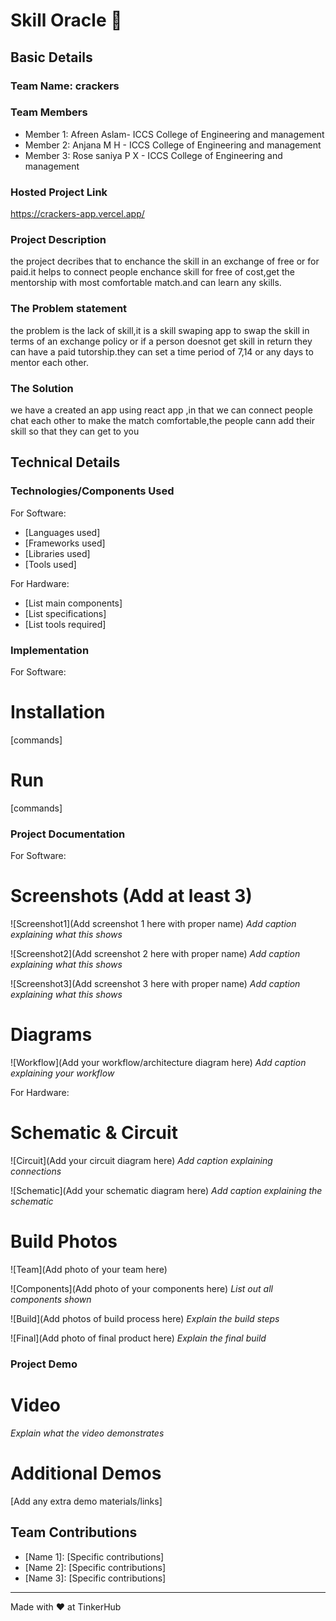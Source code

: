 # Skill Oracle 🎯


## Basic Details
### Team Name: crackers


### Team Members
- Member 1: Afreen Aslam- ICCS College of Engineering and management
- Member 2: Anjana M H - ICCS College of Engineering and management
- Member 3: Rose saniya P X - ICCS College of Engineering and management

### Hosted Project Link
https://crackers-app.vercel.app/

### Project Description
the project decribes that to enchance the skill in an exchange of free or for paid.it helps to connect people enchance skill for free of cost,get the mentorship with most comfortable match.and can learn any skills.

### The Problem statement
the problem is the lack of skill,it is a skill swaping app to swap the skill in terms of an exchange policy or if a person doesnot get skill in return they can have a paid tutorship.they can set a time period of 7,14 or any days to mentor each other.

### The Solution
we have a created an app using react app ,in that we can connect people chat each other to make the match comfortable,the people cann add their skill so that they can get to you

## Technical Details
### Technologies/Components Used
For Software:
- [Languages used]
- [Frameworks used]
- [Libraries used]
- [Tools used]

For Hardware:
- [List main components]
- [List specifications]
- [List tools required]

### Implementation
For Software:
# Installation
[commands]

# Run
[commands]

### Project Documentation
For Software:

# Screenshots (Add at least 3)
![Screenshot1](Add screenshot 1 here with proper name)
*Add caption explaining what this shows*

![Screenshot2](Add screenshot 2 here with proper name)
*Add caption explaining what this shows*

![Screenshot3](Add screenshot 3 here with proper name)
*Add caption explaining what this shows*

# Diagrams
![Workflow](Add your workflow/architecture diagram here)
*Add caption explaining your workflow*

For Hardware:

# Schematic & Circuit
![Circuit](Add your circuit diagram here)
*Add caption explaining connections*

![Schematic](Add your schematic diagram here)
*Add caption explaining the schematic*

# Build Photos
![Team](Add photo of your team here)


![Components](Add photo of your components here)
*List out all components shown*

![Build](Add photos of build process here)
*Explain the build steps*

![Final](Add photo of final product here)
*Explain the final build*

### Project Demo
# Video

*Explain what the video demonstrates*

# Additional Demos
[Add any extra demo materials/links]

## Team Contributions
- [Name 1]: [Specific contributions]
- [Name 2]: [Specific contributions]
- [Name 3]: [Specific contributions]

---
Made with ❤️ at TinkerHub
